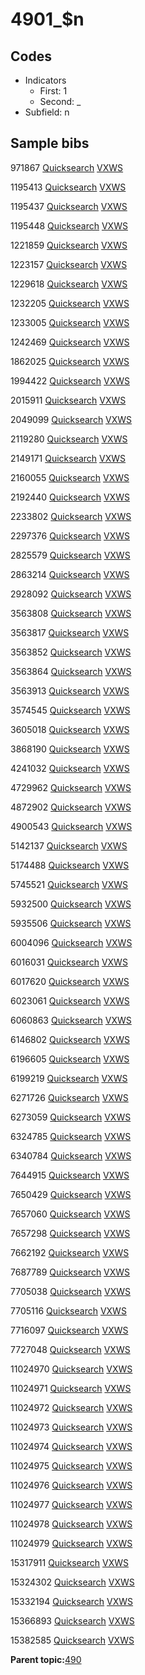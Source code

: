 # 4901\_$n

## Codes

-   Indicators
    -   First: 1
    -   Second: \_
-   Subfield: n

## Sample bibs

971867 [Quicksearch](https://search.library.yale.edu/catalog/971867) [VXWS](http://prodorbis.library.yale.edu:7014/vxws/GetHoldingsService?bibId=971867)

1195413 [Quicksearch](https://search.library.yale.edu/catalog/1195413) [VXWS](http://prodorbis.library.yale.edu:7014/vxws/GetHoldingsService?bibId=1195413)

1195437 [Quicksearch](https://search.library.yale.edu/catalog/1195437) [VXWS](http://prodorbis.library.yale.edu:7014/vxws/GetHoldingsService?bibId=1195437)

1195448 [Quicksearch](https://search.library.yale.edu/catalog/1195448) [VXWS](http://prodorbis.library.yale.edu:7014/vxws/GetHoldingsService?bibId=1195448)

1221859 [Quicksearch](https://search.library.yale.edu/catalog/1221859) [VXWS](http://prodorbis.library.yale.edu:7014/vxws/GetHoldingsService?bibId=1221859)

1223157 [Quicksearch](https://search.library.yale.edu/catalog/1223157) [VXWS](http://prodorbis.library.yale.edu:7014/vxws/GetHoldingsService?bibId=1223157)

1229618 [Quicksearch](https://search.library.yale.edu/catalog/1229618) [VXWS](http://prodorbis.library.yale.edu:7014/vxws/GetHoldingsService?bibId=1229618)

1232205 [Quicksearch](https://search.library.yale.edu/catalog/1232205) [VXWS](http://prodorbis.library.yale.edu:7014/vxws/GetHoldingsService?bibId=1232205)

1233005 [Quicksearch](https://search.library.yale.edu/catalog/1233005) [VXWS](http://prodorbis.library.yale.edu:7014/vxws/GetHoldingsService?bibId=1233005)

1242469 [Quicksearch](https://search.library.yale.edu/catalog/1242469) [VXWS](http://prodorbis.library.yale.edu:7014/vxws/GetHoldingsService?bibId=1242469)

1862025 [Quicksearch](https://search.library.yale.edu/catalog/1862025) [VXWS](http://prodorbis.library.yale.edu:7014/vxws/GetHoldingsService?bibId=1862025)

1994422 [Quicksearch](https://search.library.yale.edu/catalog/1994422) [VXWS](http://prodorbis.library.yale.edu:7014/vxws/GetHoldingsService?bibId=1994422)

2015911 [Quicksearch](https://search.library.yale.edu/catalog/2015911) [VXWS](http://prodorbis.library.yale.edu:7014/vxws/GetHoldingsService?bibId=2015911)

2049099 [Quicksearch](https://search.library.yale.edu/catalog/2049099) [VXWS](http://prodorbis.library.yale.edu:7014/vxws/GetHoldingsService?bibId=2049099)

2119280 [Quicksearch](https://search.library.yale.edu/catalog/2119280) [VXWS](http://prodorbis.library.yale.edu:7014/vxws/GetHoldingsService?bibId=2119280)

2149171 [Quicksearch](https://search.library.yale.edu/catalog/2149171) [VXWS](http://prodorbis.library.yale.edu:7014/vxws/GetHoldingsService?bibId=2149171)

2160055 [Quicksearch](https://search.library.yale.edu/catalog/2160055) [VXWS](http://prodorbis.library.yale.edu:7014/vxws/GetHoldingsService?bibId=2160055)

2192440 [Quicksearch](https://search.library.yale.edu/catalog/2192440) [VXWS](http://prodorbis.library.yale.edu:7014/vxws/GetHoldingsService?bibId=2192440)

2233802 [Quicksearch](https://search.library.yale.edu/catalog/2233802) [VXWS](http://prodorbis.library.yale.edu:7014/vxws/GetHoldingsService?bibId=2233802)

2297376 [Quicksearch](https://search.library.yale.edu/catalog/2297376) [VXWS](http://prodorbis.library.yale.edu:7014/vxws/GetHoldingsService?bibId=2297376)

2825579 [Quicksearch](https://search.library.yale.edu/catalog/2825579) [VXWS](http://prodorbis.library.yale.edu:7014/vxws/GetHoldingsService?bibId=2825579)

2863214 [Quicksearch](https://search.library.yale.edu/catalog/2863214) [VXWS](http://prodorbis.library.yale.edu:7014/vxws/GetHoldingsService?bibId=2863214)

2928092 [Quicksearch](https://search.library.yale.edu/catalog/2928092) [VXWS](http://prodorbis.library.yale.edu:7014/vxws/GetHoldingsService?bibId=2928092)

3563808 [Quicksearch](https://search.library.yale.edu/catalog/3563808) [VXWS](http://prodorbis.library.yale.edu:7014/vxws/GetHoldingsService?bibId=3563808)

3563817 [Quicksearch](https://search.library.yale.edu/catalog/3563817) [VXWS](http://prodorbis.library.yale.edu:7014/vxws/GetHoldingsService?bibId=3563817)

3563852 [Quicksearch](https://search.library.yale.edu/catalog/3563852) [VXWS](http://prodorbis.library.yale.edu:7014/vxws/GetHoldingsService?bibId=3563852)

3563864 [Quicksearch](https://search.library.yale.edu/catalog/3563864) [VXWS](http://prodorbis.library.yale.edu:7014/vxws/GetHoldingsService?bibId=3563864)

3563913 [Quicksearch](https://search.library.yale.edu/catalog/3563913) [VXWS](http://prodorbis.library.yale.edu:7014/vxws/GetHoldingsService?bibId=3563913)

3574545 [Quicksearch](https://search.library.yale.edu/catalog/3574545) [VXWS](http://prodorbis.library.yale.edu:7014/vxws/GetHoldingsService?bibId=3574545)

3605018 [Quicksearch](https://search.library.yale.edu/catalog/3605018) [VXWS](http://prodorbis.library.yale.edu:7014/vxws/GetHoldingsService?bibId=3605018)

3868190 [Quicksearch](https://search.library.yale.edu/catalog/3868190) [VXWS](http://prodorbis.library.yale.edu:7014/vxws/GetHoldingsService?bibId=3868190)

4241032 [Quicksearch](https://search.library.yale.edu/catalog/4241032) [VXWS](http://prodorbis.library.yale.edu:7014/vxws/GetHoldingsService?bibId=4241032)

4729962 [Quicksearch](https://search.library.yale.edu/catalog/4729962) [VXWS](http://prodorbis.library.yale.edu:7014/vxws/GetHoldingsService?bibId=4729962)

4872902 [Quicksearch](https://search.library.yale.edu/catalog/4872902) [VXWS](http://prodorbis.library.yale.edu:7014/vxws/GetHoldingsService?bibId=4872902)

4900543 [Quicksearch](https://search.library.yale.edu/catalog/4900543) [VXWS](http://prodorbis.library.yale.edu:7014/vxws/GetHoldingsService?bibId=4900543)

5142137 [Quicksearch](https://search.library.yale.edu/catalog/5142137) [VXWS](http://prodorbis.library.yale.edu:7014/vxws/GetHoldingsService?bibId=5142137)

5174488 [Quicksearch](https://search.library.yale.edu/catalog/5174488) [VXWS](http://prodorbis.library.yale.edu:7014/vxws/GetHoldingsService?bibId=5174488)

5745521 [Quicksearch](https://search.library.yale.edu/catalog/5745521) [VXWS](http://prodorbis.library.yale.edu:7014/vxws/GetHoldingsService?bibId=5745521)

5932500 [Quicksearch](https://search.library.yale.edu/catalog/5932500) [VXWS](http://prodorbis.library.yale.edu:7014/vxws/GetHoldingsService?bibId=5932500)

5935506 [Quicksearch](https://search.library.yale.edu/catalog/5935506) [VXWS](http://prodorbis.library.yale.edu:7014/vxws/GetHoldingsService?bibId=5935506)

6004096 [Quicksearch](https://search.library.yale.edu/catalog/6004096) [VXWS](http://prodorbis.library.yale.edu:7014/vxws/GetHoldingsService?bibId=6004096)

6016031 [Quicksearch](https://search.library.yale.edu/catalog/6016031) [VXWS](http://prodorbis.library.yale.edu:7014/vxws/GetHoldingsService?bibId=6016031)

6017620 [Quicksearch](https://search.library.yale.edu/catalog/6017620) [VXWS](http://prodorbis.library.yale.edu:7014/vxws/GetHoldingsService?bibId=6017620)

6023061 [Quicksearch](https://search.library.yale.edu/catalog/6023061) [VXWS](http://prodorbis.library.yale.edu:7014/vxws/GetHoldingsService?bibId=6023061)

6060863 [Quicksearch](https://search.library.yale.edu/catalog/6060863) [VXWS](http://prodorbis.library.yale.edu:7014/vxws/GetHoldingsService?bibId=6060863)

6146802 [Quicksearch](https://search.library.yale.edu/catalog/6146802) [VXWS](http://prodorbis.library.yale.edu:7014/vxws/GetHoldingsService?bibId=6146802)

6196605 [Quicksearch](https://search.library.yale.edu/catalog/6196605) [VXWS](http://prodorbis.library.yale.edu:7014/vxws/GetHoldingsService?bibId=6196605)

6199219 [Quicksearch](https://search.library.yale.edu/catalog/6199219) [VXWS](http://prodorbis.library.yale.edu:7014/vxws/GetHoldingsService?bibId=6199219)

6271726 [Quicksearch](https://search.library.yale.edu/catalog/6271726) [VXWS](http://prodorbis.library.yale.edu:7014/vxws/GetHoldingsService?bibId=6271726)

6273059 [Quicksearch](https://search.library.yale.edu/catalog/6273059) [VXWS](http://prodorbis.library.yale.edu:7014/vxws/GetHoldingsService?bibId=6273059)

6324785 [Quicksearch](https://search.library.yale.edu/catalog/6324785) [VXWS](http://prodorbis.library.yale.edu:7014/vxws/GetHoldingsService?bibId=6324785)

6340784 [Quicksearch](https://search.library.yale.edu/catalog/6340784) [VXWS](http://prodorbis.library.yale.edu:7014/vxws/GetHoldingsService?bibId=6340784)

7644915 [Quicksearch](https://search.library.yale.edu/catalog/7644915) [VXWS](http://prodorbis.library.yale.edu:7014/vxws/GetHoldingsService?bibId=7644915)

7650429 [Quicksearch](https://search.library.yale.edu/catalog/7650429) [VXWS](http://prodorbis.library.yale.edu:7014/vxws/GetHoldingsService?bibId=7650429)

7657060 [Quicksearch](https://search.library.yale.edu/catalog/7657060) [VXWS](http://prodorbis.library.yale.edu:7014/vxws/GetHoldingsService?bibId=7657060)

7657298 [Quicksearch](https://search.library.yale.edu/catalog/7657298) [VXWS](http://prodorbis.library.yale.edu:7014/vxws/GetHoldingsService?bibId=7657298)

7662192 [Quicksearch](https://search.library.yale.edu/catalog/7662192) [VXWS](http://prodorbis.library.yale.edu:7014/vxws/GetHoldingsService?bibId=7662192)

7687789 [Quicksearch](https://search.library.yale.edu/catalog/7687789) [VXWS](http://prodorbis.library.yale.edu:7014/vxws/GetHoldingsService?bibId=7687789)

7705038 [Quicksearch](https://search.library.yale.edu/catalog/7705038) [VXWS](http://prodorbis.library.yale.edu:7014/vxws/GetHoldingsService?bibId=7705038)

7705116 [Quicksearch](https://search.library.yale.edu/catalog/7705116) [VXWS](http://prodorbis.library.yale.edu:7014/vxws/GetHoldingsService?bibId=7705116)

7716097 [Quicksearch](https://search.library.yale.edu/catalog/7716097) [VXWS](http://prodorbis.library.yale.edu:7014/vxws/GetHoldingsService?bibId=7716097)

7727048 [Quicksearch](https://search.library.yale.edu/catalog/7727048) [VXWS](http://prodorbis.library.yale.edu:7014/vxws/GetHoldingsService?bibId=7727048)

11024970 [Quicksearch](https://search.library.yale.edu/catalog/11024970) [VXWS](http://prodorbis.library.yale.edu:7014/vxws/GetHoldingsService?bibId=11024970)

11024971 [Quicksearch](https://search.library.yale.edu/catalog/11024971) [VXWS](http://prodorbis.library.yale.edu:7014/vxws/GetHoldingsService?bibId=11024971)

11024972 [Quicksearch](https://search.library.yale.edu/catalog/11024972) [VXWS](http://prodorbis.library.yale.edu:7014/vxws/GetHoldingsService?bibId=11024972)

11024973 [Quicksearch](https://search.library.yale.edu/catalog/11024973) [VXWS](http://prodorbis.library.yale.edu:7014/vxws/GetHoldingsService?bibId=11024973)

11024974 [Quicksearch](https://search.library.yale.edu/catalog/11024974) [VXWS](http://prodorbis.library.yale.edu:7014/vxws/GetHoldingsService?bibId=11024974)

11024975 [Quicksearch](https://search.library.yale.edu/catalog/11024975) [VXWS](http://prodorbis.library.yale.edu:7014/vxws/GetHoldingsService?bibId=11024975)

11024976 [Quicksearch](https://search.library.yale.edu/catalog/11024976) [VXWS](http://prodorbis.library.yale.edu:7014/vxws/GetHoldingsService?bibId=11024976)

11024977 [Quicksearch](https://search.library.yale.edu/catalog/11024977) [VXWS](http://prodorbis.library.yale.edu:7014/vxws/GetHoldingsService?bibId=11024977)

11024978 [Quicksearch](https://search.library.yale.edu/catalog/11024978) [VXWS](http://prodorbis.library.yale.edu:7014/vxws/GetHoldingsService?bibId=11024978)

11024979 [Quicksearch](https://search.library.yale.edu/catalog/11024979) [VXWS](http://prodorbis.library.yale.edu:7014/vxws/GetHoldingsService?bibId=11024979)

15317911 [Quicksearch](https://search.library.yale.edu/catalog/15317911) [VXWS](http://prodorbis.library.yale.edu:7014/vxws/GetHoldingsService?bibId=15317911)

15324302 [Quicksearch](https://search.library.yale.edu/catalog/15324302) [VXWS](http://prodorbis.library.yale.edu:7014/vxws/GetHoldingsService?bibId=15324302)

15332194 [Quicksearch](https://search.library.yale.edu/catalog/15332194) [VXWS](http://prodorbis.library.yale.edu:7014/vxws/GetHoldingsService?bibId=15332194)

15366893 [Quicksearch](https://search.library.yale.edu/catalog/15366893) [VXWS](http://prodorbis.library.yale.edu:7014/vxws/GetHoldingsService?bibId=15366893)

15382585 [Quicksearch](https://search.library.yale.edu/catalog/15382585) [VXWS](http://prodorbis.library.yale.edu:7014/vxws/GetHoldingsService?bibId=15382585)

**Parent topic:**[490](../../tags/490/490.md)

